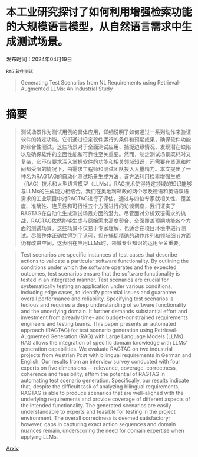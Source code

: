 # 本工业研究探讨了如何利用增强检索功能的大规模语言模型，从自然语言需求中生成测试场景。

发布时间：2024年04月19日

`RAG` `软件测试`

> Generating Test Scenarios from NL Requirements using Retrieval-Augmented LLMs: An Industrial Study

# 摘要

> 测试场景作为测试用例的具体应用，详细说明了如何通过一系列动作来验证软件的特定功能。它们通过设定软件运行的条件和预期成果，确保软件功能的综合性测试。这些场景对于全面测试应用、捕捉边缘情况、发现潜在缺陷以及确保软件的全面性能和可靠性至关重要。然而，制定测试场景既耗时又复杂，它不仅要求深入掌握软件的功能和相关领域知识，还需要在资源和时间都受限的情况下，由需求工程师和测试团队投入大量精力。本文提出了一种名为RAGTAG的自动化测试场景生成方法，该方法利用检索增强生成（RAG）技术和大型语言模型（LLMs）。RAG技术使得特定领域的知识能够与LLMs的生成能力相结合。我们在奥地利邮政的两个涉及德语和英语双语需求的工业项目中对RAGTAG进行了评估。通过与四位专家就相关性、覆盖度、准确性、连贯性和可行性五个方面进行的访谈调查，我们证实了RAGTAG在自动化生成测试场景方面的潜力。尽管面对分析双语需求的挑战，RAGTAG依然能够生成与原始需求高度契合、全面覆盖预期功能各个方面的测试场景。这些场景不仅易于专家理解，也适合在项目环境中进行测试。尽管整体正确性得到了认可，但在捕捉精确的动作序列和领域细节方面仍有改进空间，这表明在应用LLMs时，领域专业知识的运用至关重要。

> Test scenarios are specific instances of test cases that describe actions to validate a particular software functionality. By outlining the conditions under which the software operates and the expected outcomes, test scenarios ensure that the software functionality is tested in an integrated manner. Test scenarios are crucial for systematically testing an application under various conditions, including edge cases, to identify potential issues and guarantee overall performance and reliability. Specifying test scenarios is tedious and requires a deep understanding of software functionality and the underlying domain. It further demands substantial effort and investment from already time- and budget-constrained requirements engineers and testing teams. This paper presents an automated approach (RAGTAG) for test scenario generation using Retrieval-Augmented Generation (RAG) with Large Language Models (LLMs). RAG allows the integration of specific domain knowledge with LLMs' generation capabilities. We evaluate RAGTAG on two industrial projects from Austrian Post with bilingual requirements in German and English. Our results from an interview survey conducted with four experts on five dimensions -- relevance, coverage, correctness, coherence and feasibility, affirm the potential of RAGTAG in automating test scenario generation. Specifically, our results indicate that, despite the difficult task of analyzing bilingual requirements, RAGTAG is able to produce scenarios that are well-aligned with the underlying requirements and provide coverage of different aspects of the intended functionality. The generated scenarios are easily understandable to experts and feasible for testing in the project environment. The overall correctness is deemed satisfactory; however, gaps in capturing exact action sequences and domain nuances remain, underscoring the need for domain expertise when applying LLMs.

[Arxiv](https://arxiv.org/abs/2404.12772)